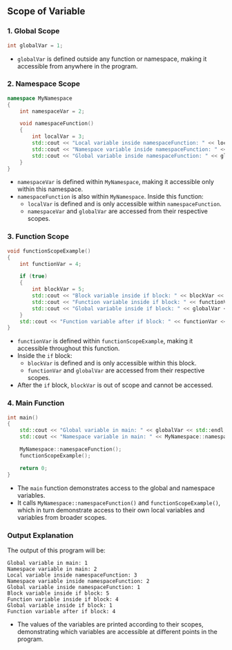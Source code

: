 ## Scope of Variable

### 1. Global Scope

```cpp
int globalVar = 1;
```

- `globalVar` is defined outside any function or namespace, making it accessible from anywhere in the program.

### 2. Namespace Scope

```cpp
namespace MyNamespace
{
    int namespaceVar = 2;

    void namespaceFunction()
    {
        int localVar = 3;
        std::cout << "Local variable inside namespaceFunction: " << localVar << std::endl;
        std::cout << "Namespace variable inside namespaceFunction: " << namespaceVar << std::endl;
        std::cout << "Global variable inside namespaceFunction: " << globalVar << std::endl;
    }
}
```

- `namespaceVar` is defined within `MyNamespace`, making it accessible only within this namespace.
- `namespaceFunction` is also within `MyNamespace`. Inside this function:
  - `localVar` is defined and is only accessible within `namespaceFunction`.
  - `namespaceVar` and `globalVar` are accessed from their respective scopes.

### 3. Function Scope

```cpp
void functionScopeExample()
{
    int functionVar = 4;

    if (true)
    {
        int blockVar = 5;
        std::cout << "Block variable inside if block: " << blockVar << std::endl;
        std::cout << "Function variable inside if block: " << functionVar << std::endl;
        std::cout << "Global variable inside if block: " << globalVar << std::endl;
    }
    std::cout << "Function variable after if block: " << functionVar << std::endl;
}
```

- `functionVar` is defined within `functionScopeExample`, making it accessible throughout this function.
- Inside the `if` block:
  - `blockVar` is defined and is only accessible within this block.
  - `functionVar` and `globalVar` are accessed from their respective scopes.
- After the `if` block, `blockVar` is out of scope and cannot be accessed.

### 4. Main Function

```cpp
int main()
{
    std::cout << "Global variable in main: " << globalVar << std::endl;
    std::cout << "Namespace variable in main: " << MyNamespace::namespaceVar << std::endl;

    MyNamespace::namespaceFunction();
    functionScopeExample();

    return 0;
}
```

- The `main` function demonstrates access to the global and namespace variables.
- It calls `MyNamespace::namespaceFunction()` and `functionScopeExample()`, which in turn demonstrate access to their own local variables and variables from broader scopes.

### Output Explanation

The output of this program will be:

```
Global variable in main: 1
Namespace variable in main: 2
Local variable inside namespaceFunction: 3
Namespace variable inside namespaceFunction: 2
Global variable inside namespaceFunction: 1
Block variable inside if block: 5
Function variable inside if block: 4
Global variable inside if block: 1
Function variable after if block: 4
```

- The values of the variables are printed according to their scopes, demonstrating which variables are accessible at different points in the program.
